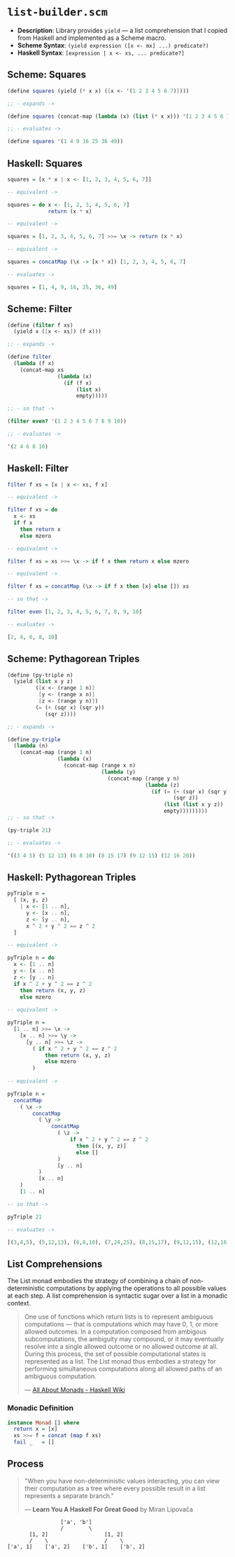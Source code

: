 # `list-builder.scm`

- **Description**: Library provides `yield` — a list comprehension that I copied from Haskell
  and implemented as a Scheme macro.
- **Scheme Syntax**: `(yield expression ([x <- mx] ...) predicate?)`
- **Haskell Syntax**: `[expression | x <- xs, ... predicate?]`

## Scheme: Squares

```scheme
(define squares (yield (* x x) ([x <- '(1 2 3 4 5 6 7)])))

;; - expands ->

(define squares (concat-map (lambda (x) (list (* x x))) '(1 2 3 4 5 6 7)))

;; - evaluates ->

(define squares '(1 4 9 16 25 36 49))
```

## Haskell: Squares

```haskell
squares = [x * x | x <- [1, 2, 3, 4, 5, 6, 7]]

-- equivalent ->

squares = do x <- [1, 2, 3, 4, 5, 6, 7]
             return (x * x)

-- equivalent ->

squares = [1, 2, 3, 4, 5, 6, 7] >>= \x -> return (x * x)

-- equivalent ->

squares = concatMap (\x -> [x * x]) [1, 2, 3, 4, 5, 6, 7]

-- evaluates ->

squares = [1, 4, 9, 16, 25, 36, 49]
```

## Scheme: Filter

```scheme
(define (filter f xs)
  (yield x ([x <- xs]) (f x)))

;; - expands ->

(define filter
  (lambda (f x)
    (concat-map xs
                (lambda (x)
                  (if (f x)
                      (list x)
                      empty)))))

;; - so that ->

(filter even? '(1 2 3 4 5 6 7 8 9 10))

;; - evaluates ->

'(2 4 6 8 10)
```

## Haskell: Filter

```haskell
filter f xs = [x | x <- xs, f x]

-- equivalent ->

filter f xs = do
  x <- xs
  if f x
    then return x
    else mzero

-- equivalent ->

filter f xs = xs >>= \x -> if f x then return x else mzero

-- equivalent ->

filter f xs = concatMap (\x -> if f x then [x] else []) xs

-- so that ->

filter even [1, 2, 3, 4, 5, 6, 7, 8, 9, 10]

-- evaluates ->

[2, 4, 6, 8, 10]
```

## Scheme: Pythagorean Triples

```scheme       
(define (py-triple n)
  (yield (list x y z)
         ([x <- (range 1 n)]
          [y <- (range x n)]
          [z <- (range y n)])
         (= (+ (sqr x) (sqr y))
            (sqr z))))

;; - expands ->

(define py-triple
  (lambda (n)
    (concat-map (range 1 n)
                (lambda (x)
                  (concat-map (range x n)
                              (lambda (y)
                                (concat-map (range y n)
                                            (lambda (z)
                                              (if (= (+ (sqr x) (sqr y))
                                                     (sqr z))
                                                  (list (list x y z))
                                                  empty)))))))))
;; - so that ->

(py-triple 21)

;; - evaluates ->

'((3 4 5) (5 12 13) (6 8 10) (8 15 17) (9 12 15) (12 16 20))
```

## Haskell: Pythagorean Triples

```haskell
pyTriple n =
  [ (x, y, z)
    | x <- [1 .. n],
      y <- [x .. n],
      z <- [y .. n],
      x ^ 2 + y ^ 2 == z ^ 2
  ]

-- equivalent ->

pyTriple n = do
  x <- [1 .. n]
  y <- [x .. n]
  z <- [y .. n]
  if x ^ 2 + y ^ 2 == z ^ 2
    then return (x, y, z)
    else mzero
   
-- equivalent ->

pyTriple n =
  [1 .. n] >>= \x ->
    [x .. n] >>= \y ->
      [y .. n] >>= \z ->
        ( if x ^ 2 + y ^ 2 == z ^ 2
            then return (x, y, z)
            else mzero
        )
             
-- equivalent ->

pyTriple n =
  concatMap
    ( \x ->
        concatMap
          ( \y ->
              concatMap
                ( \z ->
                    if x ^ 2 + y ^ 2 == z ^ 2
                      then [(x, y, z)]
                      else []
                )
                [y .. n]
          )
          [x .. n]
    )
    [1 .. n]

-- so that ->

pyTriple 21

-- evaluates ->

[(3,4,5), (5,12,13), (6,8,10), (7,24,25), (8,15,17), (9,12,15), (12,16,20)]
```

## List Comprehensions

The List monad embodies the strategy of combining a chain of non-deterministic computations 
by applying the operations to all possible values at each step. A list comprehension
is syntactic sugar over a list in a monadic context.

> One use of functions which return lists is to represent ambiguous computations — that is computations 
> which may have 0, 1, or more allowed outcomes. In a computation composed from ambigous subcomputations, 
> the ambiguity may compound, or it may eventually resolve into a single allowed outcome or no allowed 
> outcome at all. During this process, the set of possible computational states is represented as a list. 
> The List monad thus embodies a strategy for performing simultaneous computations along all allowed 
> paths of an ambiguous computation. 
>
> — [All About Monads - Haskell Wiki](https://wiki.haskell.org/All_About_Monads)

### Monadic Definition

```haskell
instance Monad [] where
  return x = [x]
  xs >>= f = concat (map f xs)
  fail _   = []
```

## Process

> "When you have non-deterministic values interacting, you can view their computation as 
>  a tree where every possible result in a list represents a separate branch."
>
> — **Learn You A Haskell For Great Good** by Miran Lipovača

```text
                 ['a', 'b']
                 /        \
       [1, 2]                  [1, 2]
       /    \                  /    \
['a', 1]    ['a', 2]    ['b', 1]    ['b', 2]
```
